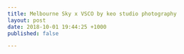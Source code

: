 ```yaml
---
title: Melbourne Sky x VSCO by keo studio photography
layout: post
date: 2018-10-01 19:44:25 +1000
published: false

---
```

